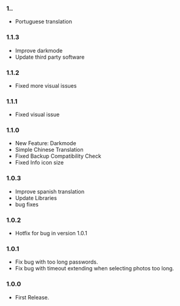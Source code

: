 ### 1.*.*
- Portuguese translation

### 1.1.3
- Improve darkmode
- Update third party software

### 1.1.2
- Fixed more visual issues

### 1.1.1
- Fixed visual issue

### 1.1.0
- New Feature: Darkmode
- Simple Chinese Translation
- Fixed Backup Compatibility Check
- Fixed Info icon size

### 1.0.3
- Improve spanish translation
- Update Libraries
- bug fixes

### 1.0.2
- Hotfix for bug in version 1.0.1

### 1.0.1
- Fix bug with too long passwords.
- Fix bug with timeout extending when selecting photos too long.

### 1.0.0
- First Release.
